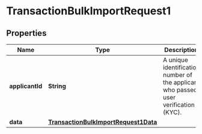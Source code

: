 

# TransactionBulkImportRequest1


## Properties

| Name | Type | Description | Notes |
|------------ | ------------- | ------------- | -------------|
|**applicantId** | **String** | A unique identification number of the applicant who passed user verification (KYC). |  |
|**data** | [**TransactionBulkImportRequest1Data**](TransactionBulkImportRequest1Data.md) |  |  |



